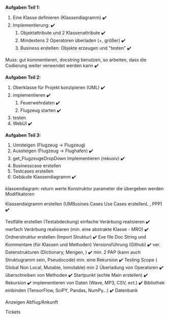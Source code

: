 **Aufgaben Teil 1:**

1. Eine Klasse definieren (Klassendiagramm)               ✔️
2. Implementierung:                                       ✔️
   1. Objektattribute und 2 Klassenattribute              ✔️
   2. Mindestens 2 Operatoren überladen (+, größer)       ✔️
   3. Business erstellen: Objekte erzeugen und "testen"   ✔️

Muss: gut kommentieren, docstring benutzen, so arbeiten, dass die Codierung weiter verwendet werden kann    ✔️


**Aufgaben Teil 2:**

1. Oberklasse für Projekt konzipieren (UML)              ✔️
2. implementieren                                        ✔️
   1. Feuerwehrdaten                                     ✔️
   2. Flugzeug starten                                   ✔️
3. testen                                             ️
4. WebUI                                                 ✔️


**Aufgaben Teil 3:**

1. Umsteigen (Flugzeug -> Flugzeug)
2. Aussteigen (Flugzeug -> Flughafen)                    ✔️
3. get_FlugzeugeDropDown Implementieren (rekusiv)        ✔️
4. Businesscase erstellen
5. Testcases erstellen
6. Gebäude Klassendiagramm                               ✔️



klassendiagram:
   return werte
   Konstruktor
   parameter die übergeben werden
   Modifikatoren
   
Klassendaigramm erstellen (UMBusines Cases Use Cases erstellenL , PPP)        ✔️

Testfälle erstellen (Testabdeckung)
einfache Verärbung realisieren                                                ✔️
merfach Verärbung realisieren (min. eine abstrakte Klasse - MRO)              ✔️
Ordnerstruktur erstellen (Import Struktur)                                    ✔️
Exe file
Doc String und Kommentare (für Klassen und Methoden)
Versionsführung (Github)                                                      ✔️
ver. Datenstrukturen (Dictionary, Mengen, )                                   ✔️
min. 2 PAP (kann auch Struktugramm sein, Pseudocode)
min. eine Rekursion                                                           ✔️
Testing
Scope ( Global Non Local, Mutable, Inmutable)
min 2 Überladung von Operatoren                                               ✔️
überschreiben von Methoden                                                    ✔️
Startpunkt (echte Main erstellen)                                             ✔️
Rekursion                                                                      ✔️
implementieren von Daten (Wave, MP3, CSV, ect.)                               ✔️
Bibliothek einbinden (TensorFlow, SciPY, Pandas, NumPy…)                       ✔️
Datenbank

Anzeigen Abflug/Ankunft

Tickets
